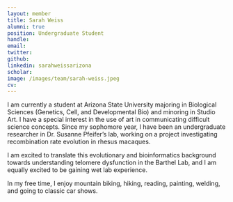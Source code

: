 ```yaml
---
layout: member
title: Sarah Weiss
alumni: true
position: Undergraduate Student
handle:
email: 
twitter:
github:
linkedin: sarahweissarizona
scholar: 
image: /images/team/sarah-weiss.jpeg
cv:
---
```


I am currently a student at Arizona State University majoring in Biological Sciences (Genetics, Cell, and Developmental Bio) and minoring in Studio Art. I have a special interest in the use of art in communicating difficult science concepts. Since my sophomore year, I have been an undergraduate researcher in Dr. Susanne Pfeifer’s lab, working on a project investigating recombination rate evolution in rhesus macaques.

I am excited to translate this evolutionary and bioinformatics background towards understanding telomere dysfunction in the Barthel Lab, and I am equally excited to be gaining wet lab experience.

In my free time, I enjoy mountain biking, hiking, reading, painting, welding, and going to classic car shows.